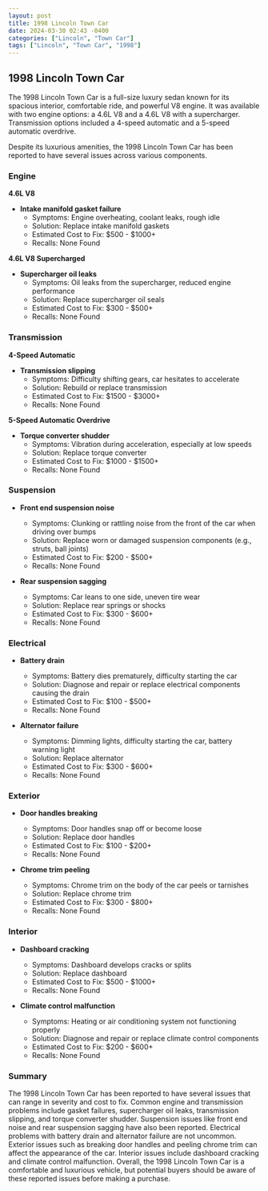 ```yaml
---
layout: post
title: 1998 Lincoln Town Car
date: 2024-03-30 02:43 -0400
categories: ["Lincoln", "Town Car"]
tags: ["Lincoln", "Town Car", "1998"]
---
```

## 1998 Lincoln Town Car

The 1998 Lincoln Town Car is a full-size luxury sedan known for its spacious interior, comfortable ride, and powerful V8 engine. It was available with two engine options: a 4.6L V8 and a 4.6L V8 with a supercharger. Transmission options included a 4-speed automatic and a 5-speed automatic overdrive.

Despite its luxurious amenities, the 1998 Lincoln Town Car has been reported to have several issues across various components.

### Engine

**4.6L V8**

* **Intake manifold gasket failure**
    * Symptoms: Engine overheating, coolant leaks, rough idle
    * Solution: Replace intake manifold gaskets
    * Estimated Cost to Fix: $500 - $1000+
    * Recalls: None Found

**4.6L V8 Supercharged**

* **Supercharger oil leaks**
    * Symptoms: Oil leaks from the supercharger, reduced engine performance
    * Solution: Replace supercharger oil seals
    * Estimated Cost to Fix: $300 - $500+
    * Recalls: None Found

### Transmission

**4-Speed Automatic**

* **Transmission slipping**
    * Symptoms: Difficulty shifting gears, car hesitates to accelerate
    * Solution: Rebuild or replace transmission
    * Estimated Cost to Fix: $1500 - $3000+
    * Recalls: None Found

**5-Speed Automatic Overdrive**

* **Torque converter shudder**
    * Symptoms: Vibration during acceleration, especially at low speeds
    * Solution: Replace torque converter
    * Estimated Cost to Fix: $1000 - $1500+
    * Recalls: None Found

### Suspension

* **Front end suspension noise**
    * Symptoms: Clunking or rattling noise from the front of the car when driving over bumps
    * Solution: Replace worn or damaged suspension components (e.g., struts, ball joints)
    * Estimated Cost to Fix: $200 - $500+
    * Recalls: None Found

* **Rear suspension sagging**
    * Symptoms: Car leans to one side, uneven tire wear
    * Solution: Replace rear springs or shocks
    * Estimated Cost to Fix: $300 - $600+
    * Recalls: None Found

### Electrical

* **Battery drain**
    * Symptoms: Battery dies prematurely, difficulty starting the car
    * Solution: Diagnose and repair or replace electrical components causing the drain
    * Estimated Cost to Fix: $100 - $500+
    * Recalls: None Found

* **Alternator failure**
    * Symptoms: Dimming lights, difficulty starting the car, battery warning light
    * Solution: Replace alternator
    * Estimated Cost to Fix: $300 - $600+
    * Recalls: None Found

### Exterior

* **Door handles breaking**
    * Symptoms: Door handles snap off or become loose
    * Solution: Replace door handles
    * Estimated Cost to Fix: $100 - $200+
    * Recalls: None Found

* **Chrome trim peeling**
    * Symptoms: Chrome trim on the body of the car peels or tarnishes
    * Solution: Replace chrome trim
    * Estimated Cost to Fix: $300 - $800+
    * Recalls: None Found

### Interior

* **Dashboard cracking**
    * Symptoms: Dashboard develops cracks or splits
    * Solution: Replace dashboard
    * Estimated Cost to Fix: $500 - $1000+
    * Recalls: None Found

* **Climate control malfunction**
    * Symptoms: Heating or air conditioning system not functioning properly
    * Solution: Diagnose and repair or replace climate control components
    * Estimated Cost to Fix: $200 - $600+
    * Recalls: None Found

### Summary

The 1998 Lincoln Town Car has been reported to have several issues that can range in severity and cost to fix. Common engine and transmission problems include gasket failures, supercharger oil leaks, transmission slipping, and torque converter shudder. Suspension issues like front end noise and rear suspension sagging have also been reported. Electrical problems with battery drain and alternator failure are not uncommon. Exterior issues such as breaking door handles and peeling chrome trim can affect the appearance of the car. Interior issues include dashboard cracking and climate control malfunction. Overall, the 1998 Lincoln Town Car is a comfortable and luxurious vehicle, but potential buyers should be aware of these reported issues before making a purchase.
